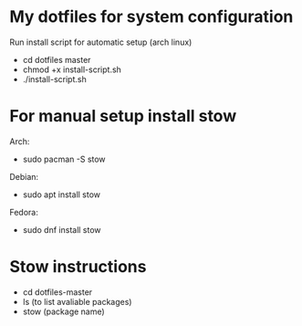 # My dotfiles for system configuration 

Run install script for automatic setup (arch linux)
- cd dotfiles master
- chmod +x install-script.sh
- ./install-script.sh

# For manual setup install stow

Arch:
- sudo pacman -S stow

Debian: 
- sudo apt install stow
  
Fedora:
- sudo dnf install stow

# Stow instructions 
- cd dotfiles-master
- ls (to list avaliable packages)
- stow (package name)
